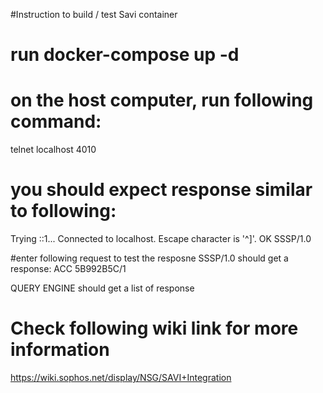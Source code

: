 #Instruction to build / test Savi container

# run docker-compose up -d 

# on the host computer, run following command:
telnet localhost 4010

# you should expect response similar to following:
Trying ::1...
Connected to localhost.
Escape character is '^]'.
OK SSSP/1.0

#enter following request to test the resposne
SSSP/1.0  should get a response: ACC 5B992B5C/1

QUERY ENGINE should get a list of response


# Check following wiki link for more information
https://wiki.sophos.net/display/NSG/SAVI+Integration